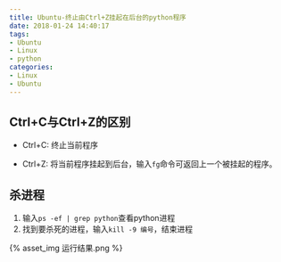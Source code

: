 ```yaml
---
title: Ubuntu-终止由Ctrl+Z挂起在后台的python程序
date: 2018-01-24 14:40:17
tags:
- Ubuntu
- Linux
- python
categories:
- Linux
- Ubuntu
---
```


## Ctrl+C与Ctrl+Z的区别

* Ctrl+C: 终止当前程序

* Ctrl+Z: 将当前程序挂起到后台，输入`fg`命令可返回上一个被挂起的程序。

## 杀进程

1. 输入`ps -ef | grep python`查看python进程
2. 找到要杀死的进程，输入`kill -9 编号`，结束进程

{% asset_img 运行结果.png %}
